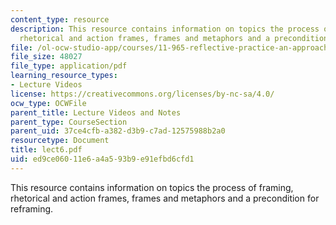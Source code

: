 ```yaml
---
content_type: resource
description: This resource contains information on topics the process of framing,
  rhetorical and action frames, frames and metaphors and a precondition for reframing.
file: /ol-ocw-studio-app/courses/11-965-reflective-practice-an-approach-for-expanding-your-learning-frontiers-january-iap-2007/ed9ce06011e6a4a593b9e91efbd6cfd1_lect6.pdf
file_size: 48027
file_type: application/pdf
learning_resource_types:
- Lecture Videos
license: https://creativecommons.org/licenses/by-nc-sa/4.0/
ocw_type: OCWFile
parent_title: Lecture Videos and Notes
parent_type: CourseSection
parent_uid: 37ce4cfb-a382-d3b9-c7ad-12575988b2a0
resourcetype: Document
title: lect6.pdf
uid: ed9ce060-11e6-a4a5-93b9-e91efbd6cfd1
---
```

This resource contains information on topics the process of framing, rhetorical and action frames, frames and metaphors and a precondition for reframing.